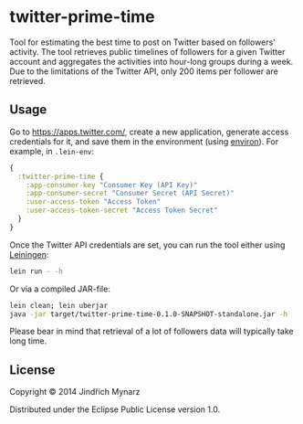 # twitter-prime-time

Tool for estimating the best time to post on Twitter based on followers' activity. The tool retrieves public timelines of followers for a given Twitter account and aggregates the activities into hour-long groups during a week. Due to the limitations of the Twitter API, only 200 items per follower are retrieved. 

## Usage

Go to <https://apps.twitter.com/>, create a new application, generate access credentials for it, and save them in the environment (using [environ](https://github.com/weavejester/environ)). For example, in `.lein-env`:

```clojure
{
  :twitter-prime-time {
    :app-consumer-key "Consumer Key (API Key)"
    :app-consumer-secret "Consumer Secret (API Secret)"
    :user-access-token "Access Token"
    :user-access-token-secret "Access Token Secret"
  }
}
```

Once the Twitter API credentials are set, you can run the tool either using [Leiningen](http://leiningen.org/):

```bash
lein run - -h
```

Or via a compiled JAR-file:

```bash
lein clean; lein uberjar
java -jar target/twitter-prime-time-0.1.0-SNAPSHOT-standalone.jar -h 
```

Please bear in mind that retrieval of a lot of followers data will typically take long time.

## License

Copyright © 2014 Jindřich Mynarz

Distributed under the Eclipse Public License version 1.0. 
